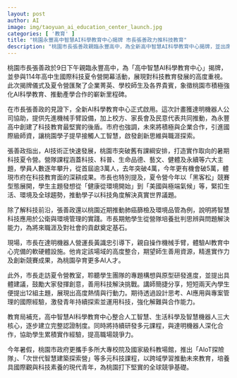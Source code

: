 ```yaml
---
layout: post
author: AI
image: img/taoyuan_ai_education_center_launch.jpg
categories: [ '教育' ]
title: "桃園永豐高中智慧AI科學教育中心揭牌 市長張善政力推科技教育"
description: "桃園市長張善政親臨永豐高中，為全新高中智慧AI科學教育中心揭牌，並出席114年高中生國際科技夏令營開幕，展現對AI教育的高度支持。市府攜手企業與學校推動產學合作、導入國際級師資，打破傳統課綱，深化實作導向課程。活動期間市長體驗AI機械手臂、參與學生專題討論，並強調將AI應用於公衛與環境管理，鼓勵學生培養創新與問題解決能力。教育局整合人工智慧、生活科學與智慧機器人，逐步完善認證制度，並與產業持續合作，推出多元暑期科技課程，培養國際化與科技素養兼具的新世代青年，為桃園打造堅實的科技教育基礎。"
---
```

桃園市長張善政於9日下午親臨永豐高中，為「高中智慧AI科學教育中心」揭牌，並參與114年高中生國際科技夏令營開幕活動，展現對科技教育發展的高度重視。此次揭牌儀式及夏令營匯聚了企業菁英、學校師生及各界貴賓，象徵桃園市積極強化AI科學教育、推動產學合作的嶄新里程碑。

在市長張善政的見證下，全新AI科學教育中心正式啟用。這次計畫獲達明機器人公司協助，提供先進機械手臂設備，加上校方、家長會及民意代表共同推動，為永豐高中創建了科技教育最堅實的後盾。市府也強調，未來將積極與企業合作，引進國際級師資，讓桃園學子提早接觸人工智慧，啟發創新思維與職涯探索。

張善政指出，AI技術正快速發展，桃園市突破舊有課綱安排，打造實作取向的暑期科技夏令營。營隊課程涵蓋科技、科普、生命品德、藝文、健體及永續等六大主題，學員人數逐年攀升，從首屆逾3萬人，去年突破4萬，今年更有機會破5萬，體現市府在科技教育面的深耕成果。市長也特別提及，夏令營今年以「黑客松」競賽型態展開，學生主題發想從「健康從環境開始」到「美國與極端氣候」等，緊扣生活、環境及全球趨勢，推動學子以科技角度解決真實世界議題。

除了解科技前沿，張善政還以桃園近期推動肺癌篩檢及環境品管為例，說明將智慧科技應用於公衛與環境管理的實踐。市長期勉學生從營隊培養批判思辨與問題解決能力，為將來職涯及對社會的貢獻奠定基石。

現場，市長在達明機器人營運長黃識忠引導下，親自操作機械手臂，體驗AI教育中心完備的軟硬體設施。他肯定該場域的高度整合，期望師生善用資源，精進實作力及創新競賽成果，為桃園孕育更多AI人才。

此外，市長走訪夏令營教室，聆聽學生團隊的專題構想與原型研發進度，並提出具體建議，鼓勵大家發揮創意，善用科技解決挑戰。講師簡捷分享，短短兩天內學生便提出12組主題，展現出高度熱情與行動力。期待透過設計思考、AI應用與專案管理的國際經驗，激發青年持續探索並運用科技，強化解難與合作能力。

教育局補充，高中智慧AI科學教育中心整合人工智慧、生活科學及智慧機器人三大核心，逐步建立完整認證制度。同時將持續研發多元課程，與達明機器人深化合作，協助學生累積實作經驗，提高職場競爭力。

今年暑假，桃園市政府更攜手多所大專校院及國家級科教場館，推出「AIoT探險隊」、「次世代智慧建築探索營」等多元科技課程，以跨域學習推動未來教育，培養具國際觀與科技素養的現代青年，為桃園打下堅實的全球競爭基礎。